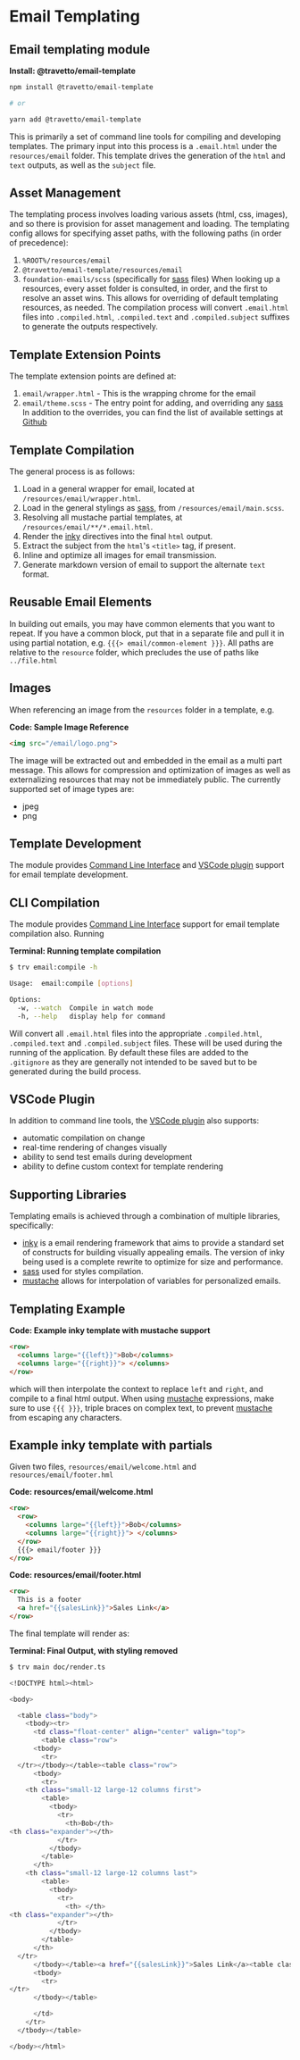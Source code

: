 <!-- This file was generated by @travetto/doc and should not be modified directly -->
<!-- Please modify https://github.com/travetto/travetto/tree/main/module/email-template/DOC.tsx and execute "npx trv doc" to rebuild -->
# Email Templating

## Email templating module

**Install: @travetto/email-template**
```bash
npm install @travetto/email-template

# or

yarn add @travetto/email-template
```

This is primarily a set of command line tools for compiling and developing templates.  The primary input into this process is a `.email.html` under the `resources/email` folder.  This template drives the generation of the `html` and `text` outputs, as well as the `subject` file.

## Asset Management
The templating process involves loading various assets (html, css, images), and so there is provision for asset management and loading.  The templating config allows for specifying asset paths, with the following paths (in order of precedence):
   1. `%ROOT%/resources/email`
   1. `@travetto/email-template/resources/email`
   1. `foundation-emails/scss` (specifically for [sass](https://github.com/sass/dart-sass) files)
When looking up a resources, every asset folder is consulted, in order, and the first to resolve an asset wins.  This allows for overriding of default templating resources, as needed.  The compilation process will convert `.email.html` files into `.compiled.html`, `.compiled.text` and `.compiled.subject` suffixes to generate the outputs respectively.

## Template Extension Points
The template extension points are defined at:
   1. `email/wrapper.html` - This is the wrapping chrome for the email
   1. `email/theme.scss` - The entry point for adding, and overriding any [sass](https://github.com/sass/dart-sass)
In addition to the overrides, you can find the list of available settings at [Github](https://github.com/foundation/foundation-emails/blob/develop/scss/settings/_settings.scss)

## Template Compilation
The general process is as follows:
   1. Load in a general wrapper for email, located at `/resources/email/wrapper.html`.
   1. Load in the general stylings as [sass](https://github.com/sass/dart-sass), from `/resources/email/main.scss`.
   1. Resolving all mustache partial templates, at `/resources/email/**/*.email.html`.
   1.  Render the [inky](https://github.com/zurb/inky) directives into the final `html` output.
   1. Extract the subject from the `html`'s `<title>` tag, if present.
   1. Inline and optimize all images for email transmission.
   1. Generate markdown version of email to support the alternate `text` format.

## Reusable Email Elements
In building out emails, you may have common elements that you want to repeat.  If you have a common block, put that in a separate file and pull it in using partial notation, e.g. `{{{> email/common-element }}}`.  All paths are relative to the `resource` folder, which precludes the use of paths like `../file.html`

## Images
When referencing an image from the `resources` folder in a template, e.g.

**Code: Sample Image Reference**
```html
<img src="/email/logo.png">
```

The image will be extracted out and embedded in the email as a multi part message.  This allows for compression and optimization of images as well as externalizing resources that may not be immediately public.  The currently supported set of image types are:
   *  jpeg
   *  png

## Template Development
The module provides [Command Line Interface](https://github.com/travetto/travetto/tree/main/module/cli#readme "CLI infrastructure for Travetto framework") and [VSCode plugin](https://marketplace.visualstudio.com/items?itemName=arcsine.travetto-plugin) support for email template development.

## CLI Compilation
The module provides [Command Line Interface](https://github.com/travetto/travetto/tree/main/module/cli#readme "CLI infrastructure for Travetto framework") support for email template compilation also. Running

**Terminal: Running template compilation**
```bash
$ trv email:compile -h

Usage:  email:compile [options]

Options:
  -w, --watch  Compile in watch mode
  -h, --help   display help for command
```

Will convert all `.email.html` files into the appropriate `.compiled.html`, `.compiled.text` and `.compiled.subject` files.  These will be used during the running of the application.  By default these files are added to the `.gitignore` as they are generally not intended to be saved but to be generated during the build process.

## VSCode Plugin
In addition to command line tools, the [VSCode plugin](https://marketplace.visualstudio.com/items?itemName=arcsine.travetto-plugin) also supports:
   *  automatic compilation on change
   *  real-time rendering of changes visually
   *  ability to send test emails during development
   *  ability to define custom context for template rendering

## Supporting Libraries
Templating emails is achieved through a combination of multiple libraries, specifically:
   *  [inky](https://github.com/zurb/inky) is a email rendering framework that aims to provide a standard set of constructs for building visually appealing emails.  The version of inky being used is a complete rewrite to optimize for size and performance.
   *  [sass](https://github.com/sass/dart-sass) used for styles compilation.
   *  [mustache](https://github.com/janl/mustache.js/) allows for interpolation of variables for personalized emails.

## Templating Example

**Code: Example inky template with mustache support**
```html
<row>
  <columns large="{{left}}">Bob</columns>
  <columns large="{{right}}"> </columns>
</row>
```

which will then interpolate the context to replace `left` and `right`, and compile to a final html output. When using [mustache](https://github.com/janl/mustache.js/) expressions, make sure to use `{{{ }}}`, triple braces on complex text, to prevent [mustache](https://github.com/janl/mustache.js/) from escaping any characters.

## Example inky template with partials
Given two files, `resources/email/welcome.html` and `resources/email/footer.hml`

**Code: resources/email/welcome.html**
```html
<row>
  <row>
    <columns large="{{left}}">Bob</columns>
    <columns large="{{right}}"> </columns>
  </row>
  {{{> email/footer }}}
</row>
```

**Code: resources/email/footer.html**
```html
<row>
  This is a footer
  <a href="{{salesLink}}">Sales Link</a>
</row>
```

The final template will render as:

**Terminal: Final Output, with styling removed**
```bash
$ trv main doc/render.ts

<!DOCTYPE html><html>

<body>

  <table class="body">
    <tbody><tr>
      <td class="float-center" align="center" valign="top">
        <table class="row">
      <tbody>
        <tr>
  </tr></tbody></table><table class="row">
      <tbody>
        <tr>
    <th class="small-12 large-12 columns first">
        <table>
          <tbody>
            <tr>
              <th>Bob</th>
<th class="expander"></th>
            </tr>
          </tbody>
        </table>
      </th>
    <th class="small-12 large-12 columns last">
        <table>
          <tbody>
            <tr>
              <th> </th>
<th class="expander"></th>
            </tr>
          </tbody>
        </table>
      </th>
  </tr>
      </tbody></table>‍<a href="{{salesLink}}">Sales Link</a><table class="row">
      <tbody>
        <tr>
</tr>
      </tbody></table>‍

      </td>
    </tr>
  </tbody></table>

</body></html>
```

